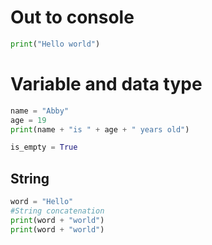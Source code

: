 # Out to console
``` Python
print("Hello world")
```

# Variable and data type
``` Python
name = "Abby"
age = 19
print(name + "is " + age + " years old")

is_empty = True
```
## String
``` Python
word = "Hello"
#String concatenation
print(word + "world")
print(word + "world")
```

